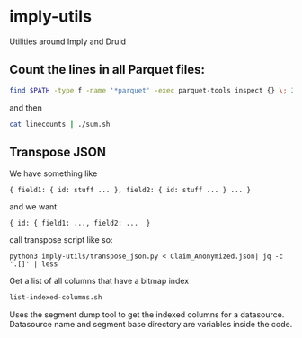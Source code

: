 # imply-utils
Utilities around Imply and Druid

## Count the lines in all Parquet files:

```bash
find $PATH -type f -name '*parquet' -exec parquet-tools inspect {} \; 2>/dev/null | perl -ne '/num_rows: (\d+)/ && print "$1 "' >linecounts
```

and then

```bash
cat linecounts | ./sum.sh
```

## Transpose JSON

We have something like

```
{ field1: { id: stuff ... }, field2: { id: stuff ... } ... }
```

and we want

```
{ id: { field1: ..., field2: ...  }
```

call transpose script like so:

```
python3 imply-utils/transpose_json.py < Claim_Anonymized.json| jq -c '.[]' | less 
```

Get a list of all columns that have a bitmap index

```bash
list-indexed-columns.sh
```

Uses the segment dump tool to get the indexed columns for a datasource. Datasource name and segment base directory are variables inside the code.
